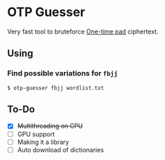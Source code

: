 # OTP Guesser

Very fast tool to bruteforce [One-time pad](https://en.wikipedia.org/wiki/One-time_pad) ciphertext.

## Using

### Find possible variations for `fbjj`

```shell
$ otp-guesser fbjj wordlist.txt
```

## To-Do

- [x] ~~Multithreading on CPU~~
- [ ] GPU support
- [ ] Making it a library
- [ ] Auto download of dictionaries